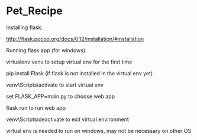 # Pet_Recipe

Installing flask:

http://flask.pocoo.org/docs/0.12/installation/#installation

Running flask app (for windows):

virtualenv venv             to setup virtual env for the first time

pip install Flask           (if flask is not installed in the virtual env yet)

venv\Scripts\activate       to start virtual env

set FLASK_APP=main.py       to choose web app

flask run                   to run web app

venv\Scripts\deactivate     to exit virtual environment

virtual env is needed to run on windows, may not be necessary on other OS
